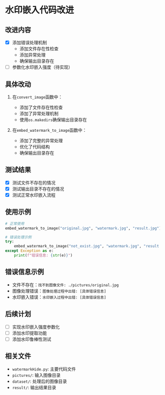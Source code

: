 # 水印嵌入代码改进

## 改进内容
- [x] 添加错误处理机制
  - 添加文件存在性检查
  - 添加异常处理
  - 确保输出目录存在
- [ ] 参数化水印嵌入强度（待实现）

## 具体改动
1. 在`convert_image`函数中：
   - 添加了文件存在性检查
   - 添加了异常处理机制
   - 使用`os.makedirs`确保输出目录存在

2. 在`embed_watermark_to_image`函数中：
   - 添加了完整的异常处理
   - 优化了代码结构
   - 确保输出目录存在

## 测试结果
- [x] 测试文件不存在的情况
- [x] 测试输出目录不存在的情况
- [x] 测试正常水印嵌入流程

## 使用示例
```python
# 正常使用
embed_watermark_to_image("original.jpg", "watermark.jpg", "result.jpg")

# 错误处理示例
try:
    embed_watermark_to_image("not_exist.jpg", "watermark.jpg", "result.jpg")
except Exception as e:
    print(f"错误信息: {str(e)}")
```

## 错误信息示例
- 文件不存在：`找不到图像文件: ./pictures/original.jpg`
- 图像处理错误：`图像处理过程中出错: [具体错误信息]`
- 水印嵌入错误：`水印嵌入过程中出错: [具体错误信息]`

## 后续计划
- [ ] 实现水印嵌入强度参数化
- [ ] 添加水印提取功能
- [ ] 添加水印鲁棒性测试

## 相关文件
- `watermarkHide.py`: 主要代码文件
- `pictures/`: 输入图像目录
- `dataset/`: 处理后的图像目录
- `result/`: 输出结果目录 